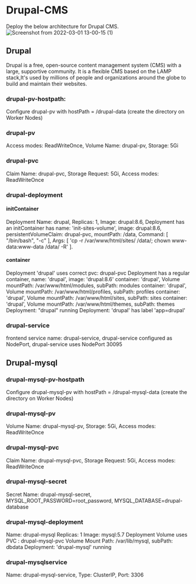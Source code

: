 # Drupal-CMS 
Deploy the below architecture for Drupal CMS.
![Screenshot from 2022-03-01 13-00-15 (1)](https://user-images.githubusercontent.com/96254942/156125622-7afe6121-1c9d-4080-a45f-3e28dbba9472.png)
## Drupal
Drupal is a free, open-source content management system (CMS) with a large, supportive community. It is a flexible CMS based on the LAMP stack,It's used by millions of people and organizations around the globe to build and maintain their websites.
### drupal-pv-hostpath:
 Configure drupal-pv with hostPath = /drupal-data (create the directory on Worker Nodes)
### drupal-pv
Access modes: ReadWriteOnce, Volume Name: drupal-pv, Storage: 5Gi
### drupal-pvc
Claim Name: drupal-pvc, Storage Request: 5Gi, Access modes: ReadWriteOnce
### drupal-deployment 
#### initContainer
Deployment Name: drupal, Replicas: 1, Image: drupal:8.6, Deployment has an initContainer has name: 'init-sites-volume', image: drupal:8.6, persistentVolumeClaim: drupal-pvc, mountPath: /data, Command: [ "/bin/bash", "-c" ], Args: [ 'cp -r /var/www/html/sites/ /data/; chown www-data:www-data /data/ -R' ].
#### container
Deployment 'drupal' uses correct pvc: drupal-pvc
Deployment has a regular container, name: 'drupal', image: 'drupal:8.6'
container: 'drupal', Volume mountPath: /var/www/html/modules, subPath: modules
container: 'drupal', Volume mountPath: /var/www/html/profiles, subPath: profiles
container: 'drupal', Volume mountPath: /var/www/html/sites, subPath: sites
container: 'drupal', Volume mountPath: /var/www/html/themes, subPath: themes
Deployment: "drupal" running
Deployment: 'drupal' has label 'app=drupal'
 ### drupal-service
frontend service name: drupal-service, drupal-service configured as NodePort, drupal-service uses NodePort 30095
## Drupal-mysql
### drupal-mysql-pv-hostpath
Configure drupal-mysql-pv with hostPath = /drupal-mysql-data (create the directory on Worker Nodes)
### drupal-mysql-pv 
Volume Name: drupal-mysql-pv, Storage: 5Gi, Access modes: ReadWriteOnce
### drupal-mysql-pvc
Claim Name: drupal-mysql-pvc, Storage Request: 5Gi, Access modes: ReadWriteOnce
### drupal-mysql-secret
Secret Name: drupal-mysql-secret, MYSQL_ROOT_PASSWORD=root_password, MYSQL_DATABASE=drupal-database
### drupal-mysql-deployment
Name: drupal-mysql
Replicas: 1
Image: mysql:5.7
Deployment Volume uses PVC : drupal-mysql-pvc
Volume Mount Path: /var/lib/mysql, subPath: dbdata
Deployment: 'drupal-mysql' running
### drupal-mysqlservice
Name: drupal-mysql-service, Type: ClusterIP, Port: 3306